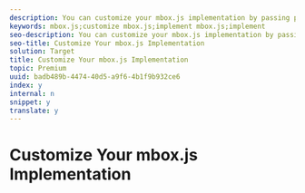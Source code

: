 ```yaml
---
description: You can customize your mbox.js implementation by passing parameters to the global mbox. You might, for example, want to create and Order Confirm Page mbox.
keywords: mbox.js;customize mbox.js;implement mbox.js;implement
seo-description: You can customize your mbox.js implementation by passing parameters to the global mbox. You might, for example, want to create and Order Confirm Page mbox.
seo-title: Customize Your mbox.js Implementation
solution: Target
title: Customize Your mbox.js Implementation
topic: Premium
uuid: badb489b-4474-40d5-a9f6-4b1f9b932ce6
index: y
internal: n
snippet: y
translate: y
---
```


# Customize Your mbox.js Implementation

